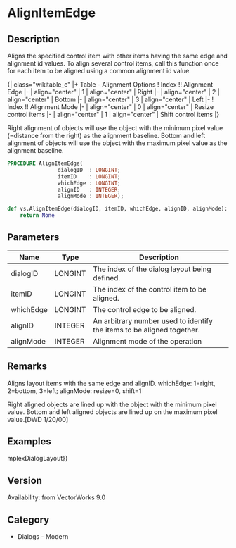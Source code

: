 # AlignItemEdge

## Description
Aligns the specified control item with other items having the same edge and alignment id values. To align several control items, call this function once for each item to be aligned using a common alignment id value.

{| class="wikitable_c"
|+ Table - Alignment Options
! Index !! Alignment Edge
|-
| align="center" | 1 
| align="center" | Right 
|-
| align="center" | 2 
| align="center" | Bottom 
|-
| align="center" | 3 
| align="center" | Left 
|-
! Index !! Alignment Mode
|-
| align="center" | 0 
| align="center" | Resize control items
|-
| align="center" | 1 
| align="center" | Shift control items
|}


Right alignment of objects will use the object with the minimum pixel value (=distance from the right) as the alignment baseline. Bottom and left alignment of objects will use the object with the  maximum pixel value as the alignment baseline.

```pascal
PROCEDURE AlignItemEdge(
				dialogID  : LONGINT;
				itemID    : LONGINT;
				whichEdge : LONGINT;
				alignID   : INTEGER;
				alignMode : INTEGER);
```

```python
def vs.AlignItemEdge(dialogID, itemID, whichEdge, alignID, alignMode):
    return None
```

## Parameters
|Name|Type|Description|
|---|---|---|
|dialogID|LONGINT|The index of the dialog layout being defined.|
|itemID|LONGINT|The index of the control item to be aligned.|
|whichEdge|LONGINT|The control edge to be aligned.|
|alignID|INTEGER|An arbitrary number used to identify the items to be aligned together.|
|alignMode|INTEGER|Alignment mode of the operation|

## Remarks
Aligns layout items with the same edge and alignID. whichEdge: 1=right, 2=bottom, 3=left; alignMode: resize=0, shift=1

Right aligned objects are lined up with the object with the minimum pixel value. Bottom and left aligned objects are lined up on the maximum pixel value.[DWD 1/20/00]

## Examples
mplexDialogLayout}}

## Version
Availability: from VectorWorks 9.0

## Category
* Dialogs - Modern

